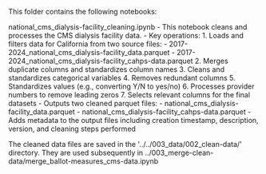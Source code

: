 This folder contains the following notebooks:

national_cms_dialysis-facility_cleaning.ipynb
    - This notebook cleans and processes the CMS dialysis facility data.
    - Key operations:
        1. Loads and filters data for California from two source files:
           - 2017-2024_national_cms_dialysis-facility_data.parquet
           - 2017-2024_national_cms_dialysis-facility_cahps-data.parquet
        2. Merges duplicate columns and standardizes column names
        3. Cleans and standardizes categorical variables
        4. Removes redundant columns
        5. Standardizes values (e.g., converting Y/N to yes/no)
        6. Processes provider numbers to remove leading zeros
        7. Selects relevant columns for the final datasets
    - Outputs two cleaned parquet files:
        - national_cms_dialysis-facility_data.parquet
        - national_cms_dialysis-facility_cahps-data.parquet
    - Adds metadata to the output files including creation timestamp, 
      description, version, and cleaning steps performed

The cleaned data files are saved in the '../../003_data/002_clean-data/' directory. They are used subsequently in ../003_merge-clean-data/merge_ballot-measures_cms-data.ipynb
